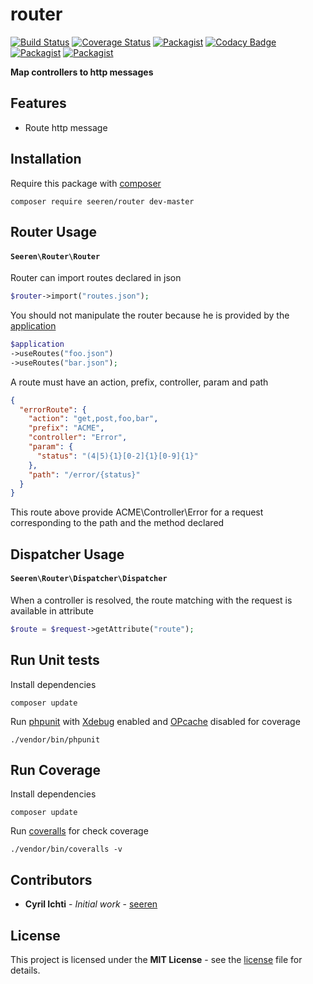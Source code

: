 # router
 [![Build Status](https://travis-ci.org/seeren/router.svg?branch=master)](https://travis-ci.org/seeren/router) [![Coverage Status](https://coveralls.io/repos/github/seeren/router/badge.svg?branch=master)](https://coveralls.io/github/seeren/router?branch=master) [![Packagist](https://img.shields.io/packagist/dt/seeren/router.svg)](https://packagist.org/packages/seeren/router/stats) [![Codacy Badge](https://api.codacy.com/project/badge/Grade/4a0463fb5a084be5bda68e4e36d7c7ac)](https://www.codacy.com/app/seeren/router?utm_source=github.com&amp;utm_medium=referral&amp;utm_content=seeren/router&amp;utm_campaign=Badge_Grade) [![Packagist](https://img.shields.io/packagist/v/seeren/router.svg)](https://packagist.org/packages/seeren/router#) [![Packagist](https://img.shields.io/packagist/l/seeren/log.svg)](LICENSE)

**Map controllers to http messages**

## Features
* Route http message

## Installation
Require this package with [composer](https://getcomposer.org/)
```
composer require seeren/router dev-master
```

## Router Usage

#### `Seeren\Router\Router`
Router can import routes declared in json
```php
$router->import("routes.json");
```
You should not manipulate the router because he is provided by the [application](https://github.com/seeren/application)
```php
$application
->useRoutes("foo.json")
->useRoutes("bar.json");
```
A route must have an action, prefix, controller, param and path
```json
{
  "errorRoute": {
    "action": "get,post,foo,bar",
    "prefix": "ACME",
    "controller": "Error",
    "param": {
      "status": "(4|5){1}[0-2]{1}[0-9]{1}"
    },
    "path": "/error/{status}"
  }
}
```
This route above provide ACME\Controller\Error for a request corresponding to the path and the method declared

## Dispatcher Usage

#### `Seeren\Router\Dispatcher\Dispatcher`

When a controller is resolved, the route matching with the request is available in attribute

```php
$route = $request->getAttribute("route");
```

## Run Unit tests
Install dependencies
```
composer update
```
Run [phpunit](https://phpunit.de/) with [Xdebug](https://xdebug.org/) enabled and [OPcache](http://php.net/manual/fr/book.opcache.php) disabled for coverage
```
./vendor/bin/phpunit
```
## Run Coverage
Install dependencies
```
composer update
```
Run [coveralls](https://coveralls.io/) for check coverage
```
./vendor/bin/coveralls -v
```

##  Contributors
* **Cyril Ichti** - *Initial work* - [seeren](https://github.com/seeren)

## License
This project is licensed under the **MIT License** - see the [license](LICENSE) file for details.